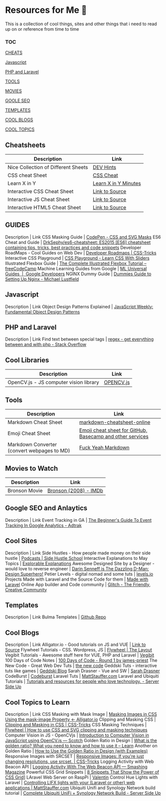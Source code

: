 # Resources for Me :rocket:
This is a collection of cool things, sites and other things that i need to read up on or reference from time to time

### TOC
[CHEATS](#cheatsheets)

[Javascript](#javascript)

[PHP and Laravel](#php-and-laravel)

[TOOLS](#tools)

[MOVIES](#movies-to-watch)

[GOOLE SEO](#google-seo-and-analytics)

[TEMPLATES](#templates)

[COOL BLOGS](#cool-blogs)

[COOL TOPICS](#cool-topics-to-learn)

## Cheatsheets
Description | Link
---------------- | --------
Nice Collection of Different Sheets | [DEV Hints](https://devhints.io/css)
CSS cheat Sheet | [CSS Cheat ](https://adam-marsden.co.uk/css-cheat-sheet)
Learn X in Y | [ Learn X in Y Minutes](https://learnxinyminutes.com/)
Interactive CSS Cheat Sheet | [Link to Source](https://htmlcheatsheet.com/css/)
Interactive JS Cheat Sheet | [Link to Source](https://htmlcheatsheet.com/js/)
Interactive HTML5 Cheat Sheet | [Link to Source](https://htmlcheatsheet.com/)

## GUIDES
Description | Link
CSS Masking Guide | [CodePen - CSS and SVG Masks](https://codepen.io/yoksel/full/fsdbu/)
ES6 Cheat and Guide | [DrkSephy/es6-cheatsheet: ES2015 [ES6] cheatsheet containing tips, tricks, best practices and code snippets](https://github.com/DrkSephy/es6-cheatsheet)
Developer RoadMaps - Cool Guides on Web Dev | [Developer Roadmaps | CSS-Tricks](https://css-tricks.com/developer-roadmaps/)
Interactive CSS Playground | [CSS Playground - Learn CSS With Sliders](https://css-playground.com/)
Illustrated Flexbox Guide | [The Complete Illustrated Flexbox Tutorial – freeCodeCamp](https://medium.freecodecamp.org/the-complete-illustrated-flexbox-tutorial-d35c085dbf35)
Machine Learning Guides from Google | [ML Universal Guides  |  Google Developers](https://developers.google.com/machine-learning/guides/)
NGINX Dummy Guide | [Dummies Guide to Setting Up Nginx - Michael Lustfield](https://michael.lustfield.net/nginx/dummies-guide-to-setting-up-nginx)




## Javascript
Description | Link
Object Design Patterns Explained | [JavaScript Weekly: Fundamental Object Design Patterns](https://medium.com/launch-school/javascript-weekly-fundamental-object-design-patterns-31453f68427f)

## PHP and Laravel
Description | Link
Find text between special tags | [regex - get everything between <tag> and </tag> with php - Stack Overflow](https://stackoverflow.com/questions/9253027/get-everything-between-tag-and-tag-with-php/9253072)

## Cool Libraries
Description | Link
---------------- | --------
OpenCV.js - JS computer vision library | [OPENCV.js](https://docs.opencv.org/3.4/d5/d10/tutorial_js_root.html)

## Tools
Description | Link
---------------- | --------
Markdown Cheat Sheet     | [markdown-cheatsheet-online](https://guides.github.com/pdfs/markdown-cheatsheet-online.pdf)
Emoji Cheat Sheet |  [Emoji cheat sheet for GitHub, Basecamp and other services](https://www.webpagefx.com/tools/emoji-cheat-sheet/)
Markdown Converter (convert webpages to MD) | [Fuck Yeah Markdown](http://fuckyeahmarkdown.com/)


## Movies to Watch
Description | Link
---------------- | --------
Bronson Movie | [Bronson (2008) - IMDb](https://www.imdb.com/title/tt1172570/)

## Google SEO and Anlaytics
Description | Link
Event Tracking in GA | [The Beginner's Guide To Event Tracking In Google Analytics - Adtrak](https://www.adtrak.co.uk/blog/a-beginners-guide-to-event-tracking-in-google-analytics/)



## Cool Sites
Description | Link
Side Hustles - How people made money on their side hustle | [Podcasts | Side Hustle School](https://sidehustleschool.com/podcasts/)
Interactive Explanations to May Topics | [Explorable Explanations](https://explorabl.es/)
Awesome Designed Site by a Designer - would love to reverse engineer | [Darin Senneff is The Dazzling D-Man: Design Superhero!](http://www.thedazzlingdman.com/)
Petier Levels - digital nomad and some tuts | [levels.io](https://levels.io/)
Projects Made with Laravel and the Source Code for them | [Made with Laravel](https://madewithlaravel.com/)
Online App builder and Code community | [Glitch - The Friendly, Creative Community](https://glitch.com/)


## Templates
Description | Link
Bulma Templates | [Github Repo](https://github.com/dansup/bulma-templates/tree/master/templates)

## Cool Blogs
Description | Link
Alligator.io - Good tutorials on JS and VUE | [Link to Source](https://alligator.io)
Flywheel Tutorials - CSS. Wordpress, JS | [Flywheel | The Layout](https://getflywheel.com/layout/)
Vegibit Tutorials - Awesome stuff here for VUE, PHP and Laravel | [Vegibit](https://vegibit.com)
100 Days of Code Notes | [100 Days of Code - Round 1 by james-priest](https://james-priest.github.io/100-days-of-code-log/)
The New Code - Great Web Dev Tuts | [the new code](https://thenewcode.com/)
Geddski Tuts - interactive tuts like games | [Geddski Blog](http://gedd.ski/)
Sarah Drasner - Vue and SW | [Sarah Drasner](https://sarahdrasnerdesign.com/)
CodeBurst | [Codeburst](https://codeburst.io)
Laravel Tuts | [MattStauffer.com](https://mattstauffer.com/blog/)
Laravel and Ubiquiti Tutorials | [Tutorials and resources for people who love technology. - Server Side Up](https://serversideup.net/)



## Cool Topics to Learn
Description | Link
CSS Masking with Mask Image | [Masking Images in CSS Using the mask-image Property ← Alligator.io](https://alligator.io/css/masking-with-mask-image/)
Clipping and Masking CSS | [Clipping and Masking in CSS | CSS-Tricks](https://css-tricks.com/clipping-masking-css/)
CSS Masking Techniques | [Flywheel | How to use CSS and SVG clipping and masking techniques](https://getflywheel.com/layout/css-svg-clipping-and-masking-techniques/)
Computer Vision in JS - OpenCVjs | [Introduction to Computer Vision in JavaScript using OpenCV.js ― Scotch](https://scotch.io/tutorials/introduction-to-computer-vision-in-javascript-using-opencvjs)
Golden Ratio in Design | [What is the golden ratio? What you need to know and how to use it – Learn](https://www.canva.com/learn/what-is-the-golden-ratio/)
Another on Golden Ratio | [How to Use the Golden Ratio in Design (with Examples)](https://www.companyfolders.com/blog/golden-ratio-design-examples)
Responsive Images with SRCSET | [Responsive Images: If you're just changing resolutions, use srcset. | CSS-Tricks](https://css-tricks.com/responsive-images-youre-just-changing-resolutions-use-srcset/)
Logging Activity with Web Beacon API | [Logging Activity With The Web Beacon API — Smashing Magazine](https://www.smashingmagazine.com/2018/07/logging-activity-web-beacon-api/)
Powerful CSS Grid Snippets | [8 Snippets That Show the Power of CSS Grid](https://speckyboy.com/power-of-css-grid/)]
LAravel Web Server on RaspPi | [Valentin](http://valentinvannay.com/2016/01/21/installation-of-a-web-server-and-laravel-5-on-a-raspberry-pi-2/)
Control Hue Lights with Laravel | [Controlling LIFX lights with your (Laravel or other) web applications | MattStauffer.com](https://mattstauffer.com/blog/controlling-lifx-lights-with-your-laravel-or-other-web-applications/)
Ubiquiti Unifi and Synology Network build tutorial | [Complete Ubiquiti UniFi + Synology Network Build - Server Side Up](https://serversideup.net/courses/complete-ubiquiti-unifi-synology-network-build/)



